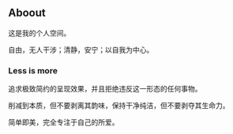 ## Aboout

这是我的个人空间。

自由，无人干涉；清静，安宁；以自我为中心。


### Less is more

追求极致简约的呈现效果，并且拒绝违反这一形态的任何事物。

削减到本质，但不要剥离其韵味，保持干净纯洁，但不要剥夺其生命力。

简单即美，完全专注于自己的所爱。